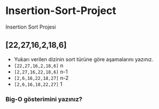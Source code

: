 # Insertion-Sort-Project
Insertion Sort Projesi


## [22,27,16,2,18,6] 

* Yukarı verilen dizinin sort türüne göre aşamalarını yazınız.
* ```[22,27,16,2,18,6]``` n
* ```[2,27,16,22,18,6]``` n-1 
* ```[2,6,16,22,18,27]``` n-2
* ```[2,6,16,18,22,27]``` 1

### Big-O gösterimini yazınız?
